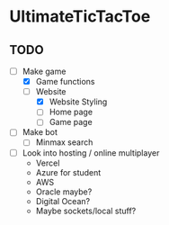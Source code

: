 # UltimateTicTacToe

## TODO
- [ ] Make game
    - [x] Game functions
    - [ ] Website
        - [x] Website Styling
        - [ ] Home page
        - [ ] Game page
- [ ] Make bot
    - [ ] Minmax search
- [ ] Look into hosting / online multiplayer
    * Vercel
    * Azure for student
    * AWS
    * Oracle maybe?
    * Digital Ocean?
    * Maybe sockets/local stuff?